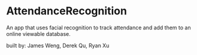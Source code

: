 # AttendanceRecognition
An app that uses facial recognition to track attendance and add them to an online viewable database.

built by: James Weng, Derek Qu, Ryan Xu

